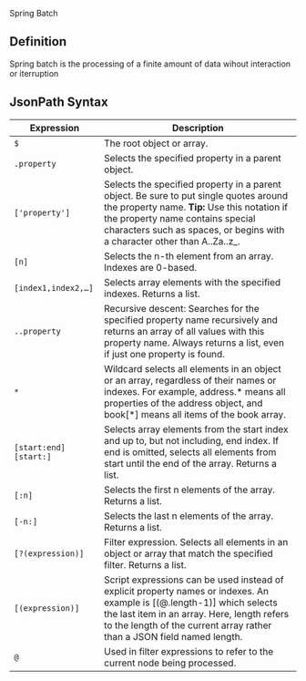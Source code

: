 Spring Batch

## Definition
Spring batch is the processing of a finite amount of data wihout interaction or iterruption



## JsonPath Syntax
Expression | Description
--- | ---
`$` | The root object or array.
`.property` | Selects the specified property in a parent object.
`['property']` | Selects the specified property in a parent object. Be sure to put single quotes around the property name. **Tip:** Use this notation if the property name contains special characters such as spaces, or begins with a character other than A..Za..z_.
`[n]` | Selects the n-th element from an array. Indexes are 0-based.
`[index1,index2,…]` | Selects array elements with the specified indexes. Returns a list.
`..property` | Recursive descent: Searches for the specified property name recursively and returns an array of all values with this property name. Always returns a list, even if just one property is found.
`*` | Wildcard selects all elements in an object or an array, regardless of their names or indexes. For example, address.* means all properties of the address object, and book[*] means all items of the book array.
`[start:end]` `[start:]` | Selects array elements from the start index and up to, but not including, end index. If end is omitted, selects all elements from start until the end of the array. Returns a list.
`[:n]` | Selects the first n elements of the array. Returns a list.
`[-n:]` | Selects the last n elements of the array. Returns a list.
`[?(expression)]` | Filter expression. Selects all elements in an object or array that match the specified filter. Returns a list.
`[(expression)]` | Script expressions can be used instead of explicit property names or indexes. An example is [(@.length-1)] which selects the last item in an array. Here, length refers to the length of the current array rather than a JSON field named length.
`@` | Used in filter expressions to refer to the current node being processed.
